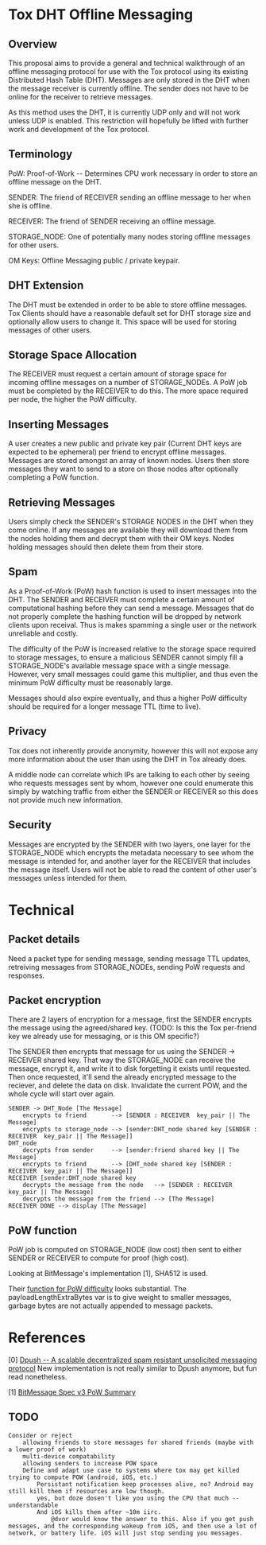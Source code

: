 # Tox DHT Offline Messaging

## Overview

This proposal aims to provide a general and technical walkthrough of an
offline messaging protocol for use with the Tox protocol using its existing
Distributed Hash Table (DHT). Messages are only stored in the DHT when the
message receiver is currently offline. The sender does not have to be online
for the receiver to retrieve messages.

As this method uses the DHT, it is currently UDP only and will not work
unless UDP is enabled. This restriction will hopefully be lifted with
further work and development of the Tox protocol.

## Terminology
PoW:
  Proof-of-Work -- Determines CPU work necessary in order to store an offline message on the DHT.

SENDER:
  The friend of RECEIVER sending an offline message to her when she is offline.

RECEIVER:
  The friend of SENDER receiving an offline message.

STORAGE_NODE:
  One of potentially many nodes storing offline messages for other users.

OM Keys:
  Offline Messaging public / private keypair.

## DHT Extension

The DHT must be extended in order to be able to store offline messages. Tox
Clients should have a reasonable default set for DHT storage size and
optionally allow users to change it. This space will be used for storing
messages of other users.

## Storage Space Allocation

The RECEIVER must request a certain amount of storage space for incoming
offline messages on a number of STORAGE_NODEs. A PoW job must be completed
by the RECEIVER to do this. The more space required per node, the higher
the PoW difficulty.

## Inserting Messages

A user creates a new public and private key pair (Current DHT keys are
expected to be ephemeral) per friend to encrypt offline messages.  Messages are stored
amongst an array of known nodes.  Users then store messages they want to send
to a store on those nodes after optionally completing a PoW function. 

## Retrieving Messages

Users simply check the SENDER's STORAGE NODES in the DHT when they come
online.  If any messages are available they will download them from the nodes
holding them and decrypt them with their OM keys. Nodes holding messages
should then delete them from their store.

## Spam

As a Proof-of-Work (PoW) hash function is used to insert messages into the
DHT. The SENDER and RECEIVER must complete a certain amount of
computational hashing before they can send a message. Messages that do not
properly complete the hashing function will be dropped by network clients
upon receival. Thus is makes spamming a single user or the network
unreliable and costly.

The difficulty of the PoW is increased relative to the storage space
required to storage messages, to ensure a malicious SENDER cannot simply
fill a STORAGE_NODE's available message space with a single message.
However, very small messages could game this multiplier, and thus even the
minimum PoW difficulty must be reasonably large.

Messages should also expire eventually, and thus a higher PoW difficulty
should be required for a longer message TTL (time to live).
        
## Privacy

Tox does not inherently provide anonymity, however this will not expose any
more information about the user than using the DHT in Tox already does.

A middle node can correlate which IPs are talking to each other by seeing who
requests messages sent by whom, however one could enumerate this simply by
watching traffic from either the SENDER or RECEIVER so this does not provide
much new information.

## Security

Messages are encrypted by the SENDER with two layers, one layer for the
STORAGE_NODE which encrypts the metadata necessary to see whom the message is
intended for, and another layer for the RECEIVER that includes the message
itself. Users will not be able to read the content of other user's messages
unless intended for them.

# Technical

## Packet details

Need a packet type for sending message, sending message TTL updates,
retreiving messages from STORAGE_NODEs, sending PoW requests and responses.

## Packet encryption

There are 2 layers of encryption for a message, first the SENDER encrypts the
message using the agreed/shared key. (TODO: Is this the Tox per-friend key we
already use for messaging, or is this OM specific?) 

The SENDER then encrypts that message for us using the SENDER -> RECEIVER
shared key. That way the STORAGE_NODE can receive the message, encrypt it,
and write it to disk forgetting it exists until requested. Then once
requested, it'll send the already encrypted message to the reciever, and
delete the data on disk.  Invalidate the current POW, and the whole cycle
will start over again.

```
SENDER -> DHT_Node [The Message]
    encrypts to friend       --> [SENDER : RECEIVER  key_pair || The Message]
    encrypts to storage_node --> [sender:DHT_node shared key [SENDER : RECEIVER  key_pair || The Message]]
DHT_node  
    decrypts from sender     --> [sender:friend shared key || The Message]
    encrypts to friend       --> [DHT_node shared key [SENDER : RECEIVER  key_pair || The Message]]
RECEIVER [sender:DHT_node shared key 
    decrypts the message from the node   --> [SENDER : RECEIVER  key_pair || The Message]
    decrypts the message from the friend --> [The Message]
RECEIVER DONE --> display [The Message]
```

## PoW function

PoW job is computed on STORAGE_NODE (low cost) then sent to either SENDER or
RECEIVER to compute for proof (high cost).

Looking at BitMessage's implementation [1], SHA512 is used.

Their [function for PoW difficulty](
https://bitmessage.org/wiki/File:POW_forumla_2.png ) looks substantial.  The
payloadLengthExtraBytes var is to give weight to smaller messages, garbage
bytes are not actually appended to message packets.

# References

[0] [Dpush -- A scalable decentralized spam resistant unsolicited messaging protocol](dpush.md)
    New implementation is not really similar to Dpush anymore, but fun read nonetheless.
    
[1] [BitMessage Spec v3 PoW Summary](https://bitmessage.org/wiki/POW) 


## TODO
    Consider or reject
        allowing friends to store messages for shared friends (maybe with a lower proof of work)
        multi-device compatability
        allowing senders to increase POW space
        Define and adapt use case to systems where tox may get killed trying to compute POW (android, iOS, etc.)
            Persistant notification keep processes alive, no? Android may still kill them if resources are low though.
            yes, but doze dosen't like you using the CPU that much -- understandable
            And iOS kills them after ~10m iirc.
                @dvor would know the answer to this. Also if you get push messages, and the corresponding wakeup from iOS, and then use a lot of network, or battery life. iOS will just stop sending you messages.
                
